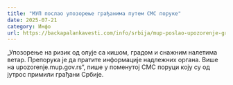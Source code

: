 ```yaml
---
title: "МУП послао упозорење грађанима путем СМС поруке"
date: 2025-07-21
category: Инфо
url: https://backapalankavesti.com/info/srbija/mup-poslao-upozorenje-gradjanima-putem-sms-poruke/
---
```


„Упозорење на ризик од олује са кишом, градом и снажним налетима ветар. Препорука је да пратите информације надлежних органа. Више на upozorenje.mup.gov.rs“, пише у поменутој СМС поруци коју су од јутрос примили грађани Србије.
